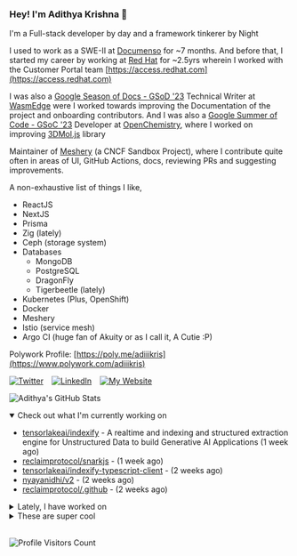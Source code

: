 ### Hey! I'm Adithya Krishna 👋
I'm a Full-stack developer by day and a framework tinkerer by Night
  
I used to work as a SWE-II at [Documenso](https://documenso.com) for ~7 months. And before that, I started my career by working at [Red Hat](https://redhat.com) for ~2.5yrs wherein I worked with the Customer Portal team [https://access.redhat.com](https://access.redhat.com)

I was also a [Google Season of Docs - GSoD '23](https://developers.google.com/season-of-docs) Technical Writer at [WasmEdge](https://github.com/WasmEdge) were I worked towards improving the Documentation of the project and onboarding contributors. And I was also a [Google Summer of Code - GSoC '23](https://summerofcode.withgoogle.com/) Developer at [OpenChemistry](https://openchemistry.org), where I worked on improving [3DMol.js](https://github.com/3dmol/3Dmol.js) library

Maintainer of [Meshery](https://github.com/meshery) (a CNCF Sandbox Project), where I contribute quite often in areas of UI, GitHub Actions, docs, reviewing PRs and suggesting improvements.

A non-exhaustive list of things I like,

- ReactJS
- NextJS
- Prisma
- Zig (lately)
- Ceph (storage system)
- Databases
  - MongoDB
  - PostgreSQL
  - DragonFly
  - Tigerbeetle (lately)
- Kubernetes (Plus, OpenShift)
- Docker
- Meshery
- Istio (service mesh)
- Argo CI (huge fan of Akuity or as I call it, A Cutie :P)

Polywork Profile: [https://poly.me/adiiikris](https://www.polywork.com/adiiikris)

[![Twitter](https://img.shields.io/badge/-@adii_kris-%231DA1F2?style=for-the-badge&logo=twitter&logoColor=ffffff)](https:/twitter.adikris.in) &ensp;
[![LinkedIn](https://img.shields.io/badge/-Adithya%20Krishna-%230A67C3?style=for-the-badge&logo=linkedin&logoColor=ffffff)](https://linkedin.adikris.in/) &ensp;
[![My Website](https://img.shields.io/badge/-My%20Website-%230A67C3?style=for-the-badge)](https://adikris.in/)



![Adithya's GitHub Stats](https://github-readme-stats.vercel.app/api?username=adithyaakrishna&show_icons=true&hide_border=true&title_color=fff&icon_color=79ff97&text_color=9f9f9f&bg_color=151515)


<details open="true">
  <summary>Check out what I'm currently working on</summary>
  
  - [tensorlakeai/indexify](https://github.com/tensorlakeai/indexify) - A realtime and indexing and structured extraction engine for Unstructured Data to build Generative AI Applications (1 week ago)
  - [reclaimprotocol/snarkjs](https://github.com/reclaimprotocol/snarkjs) -  (1 week ago)
  - [tensorlakeai/indexify-typescript-client](https://github.com/tensorlakeai/indexify-typescript-client) -  (2 weeks ago)
  - [nyayanidhi/v2](https://github.com/nyayanidhi/v2) -  (2 weeks ago)
  - [reclaimprotocol/.github](https://github.com/reclaimprotocol/.github) -  (2 weeks ago)
</details>

<details>
  <summary>Lately, I have worked on</summary>
  
  - [feat: added version display component](https://github.com/tensorlakeai/indexify/pull/846) on [tensorlakeai/indexify](https://github.com/tensorlakeai/indexify) (1 day ago)
  - [feat: refactor drawer into accordion](https://github.com/tensorlakeai/indexify/pull/832) on [tensorlakeai/indexify](https://github.com/tensorlakeai/indexify) (1 week ago)
  - [chore: fixed typo in api](https://github.com/tensorlakeai/indexify-typescript-client/pull/52) on [tensorlakeai/indexify-typescript-client](https://github.com/tensorlakeai/indexify-typescript-client) (2 weeks ago)
  - [feat: delete extraction graph feature, fix tasks and link bugs](https://github.com/tensorlakeai/indexify/pull/824) on [tensorlakeai/indexify](https://github.com/tensorlakeai/indexify) (2 weeks ago)
  - [feat: add delete extractionGraph API](https://github.com/tensorlakeai/indexify-typescript-client/pull/51) on [tensorlakeai/indexify-typescript-client](https://github.com/tensorlakeai/indexify-typescript-client) (2 weeks ago)
</details>

<details>
  <summary>These are super cool</summary>
  
  - [gitbutlerapp/gitbutler](https://github.com/gitbutlerapp/gitbutler) - The GitButler version control client, backed by Git, powered by Tauri/Rust/Svelte (1 day ago)
  - [vercel/little-date](https://github.com/vercel/little-date) - A friendly formatter to make date ranges small &amp; sweet (2 days ago)
  - [probably-nothing-labs/denormalized](https://github.com/probably-nothing-labs/denormalized) - Embeddable stream processing engine based on Apache DataFusion (6 days ago)
  - [keon/awesome-nlp](https://github.com/keon/awesome-nlp) - :book: A curated list of resources dedicated to Natural Language Processing (NLP) (1 week ago)
  - [elder-plinius/L1B3RT45](https://github.com/elder-plinius/L1B3RT45) - JAILBREAK PROMPTS FOR ALL MAJOR AI MODELS (1 week ago)
</details>

<br> 

![Profile Visitors Count](https://profile-counter.glitch.me/adithyaakrishna/count.svg)
